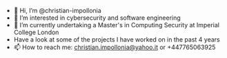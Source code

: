- 👋 Hi, I’m @christian-impollonia
- 👀 I’m interested in cybersecurity and software engineering
- 🌱 I’m currently undertaking a Master's in Computing Security at Imperial College London
- Have a look at some of the projects I have worked on in the past 4 years
- 📫 How to reach me: christian.impollonia@yahoo.it   or    +447765063925

<!---
christian-impollonia/christian-impollonia is a ✨ special ✨ repository because its `README.md` (this file) appears on your GitHub profile.
You can click the Preview link to take a look at your changes.
--->
